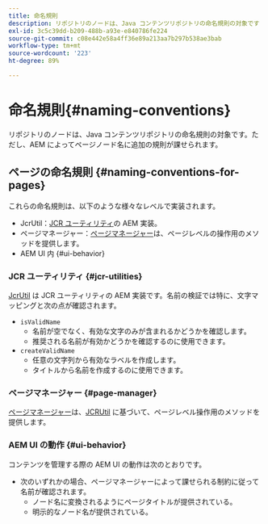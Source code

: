 ```yaml
---
title: 命名規則
description: リポジトリのノードは、Java コンテンツリポジトリの命名規則の対象です
exl-id: 3c5c39dd-b209-488b-a93e-e840786fe224
source-git-commit: c08e442e58a4ff36e89a213aa7b297b538ae3bab
workflow-type: tm+mt
source-wordcount: '223'
ht-degree: 89%

---
```


# 命名規則{#naming-conventions}

リポジトリのノードは、Java コンテンツリポジトリの命名規則の対象です。ただし、AEM によってページノード名に追加の規則が課せられます。

## ページの命名規則 {#naming-conventions-for-pages}

これらの命名規則は、以下のような様々なレベルで実装されます。

* JcrUtil：[JCR ユーティリティ](#jcr-utilities)の AEM 実装。
* ページマネージャー：[ページマネージャー](#page-manager)は、ページレベルの操作用のメソッドを提供します。
* AEM UI 内 {#ui-behavior}

### JCR ユーティリティ {#jcr-utilities}

[JcrUtil](https://www.adobe.io/experience-manager/reference-materials/cloud-service/javadoc/com/day/cq/commons/jcr/JcrUtil.html) は JCR ユーティリティの AEM 実装です。名前の検証では特に、文字マッピングと次の点が確認されます。

* `isValidName`
   * 名前が空でなく、有効な文字のみが含まれるかどうかを確認します。
   * 推奨される名前が有効かどうかを確認するのに使用できます。
* `createValidName`
   * 任意の文字列から有効なラベルを作成します。
   * タイトルから名前を作成するのに使用できます。

### ページマネージャー {#page-manager}

[ページマネージャー](https://www.adobe.io/experience-manager/reference-materials/cloud-service/javadoc/com/day/cq/wcm/api/PageManager.html)は、[JCRUtil](#jcr-utilities) に基づいて、ページレベル操作用のメソッドを提供します。

### AEM UI の動作 {#ui-behavior}

コンテンツを管理する際の AEM UI の動作は次のとおりです。

* 次のいずれかの場合、ページマネージャーによって課せられる制約に従って名前が確認されます。
   * ノード名に変換されるようにページタイトルが提供されている。
   * 明示的なノード名が提供されている。
